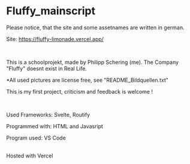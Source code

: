 # Fluffy_mainscript

Please notice, that the site and some assetnames are written in german.

Site: https://fluffy-limonade.vercel.app/

<br>

This is a schoolprojekt, made by Philipp Schering (me). The Company "Fluffy" doesnt exist in Real Life.

*All used pictures are license free, see "README_Bildquellen.txt"

This is my first project, criticism and feedback is welcome !

<br>

Used Frameworks: Svelte, Routify

Programmed with: HTML and Javasript

Program used: VS Code

<br>
Hosted with Vercel
